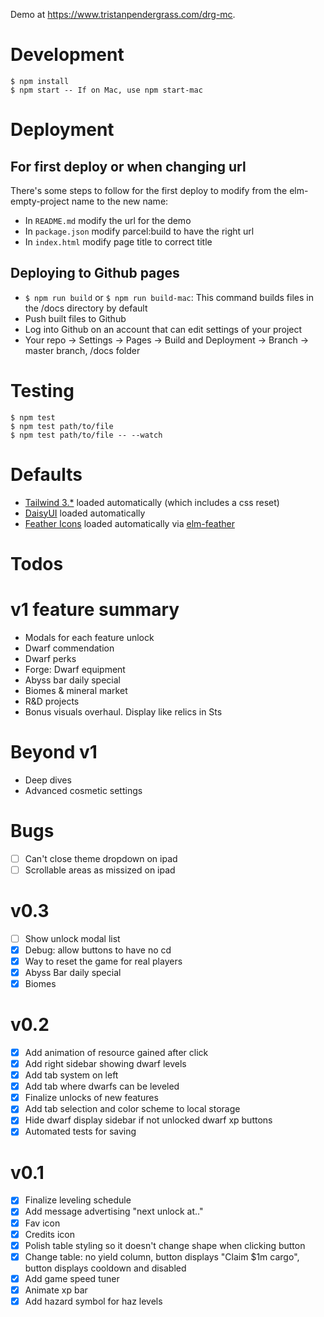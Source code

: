 Demo at https://www.tristanpendergrass.com/drg-mc.

# Development

```
$ npm install
$ npm start -- If on Mac, use npm start-mac
```

# Deployment

## For first deploy or when changing url
There's some steps to follow for the first deploy to modify from the elm-empty-project name to the new name:
* In `README.md` modify the url for the demo
* In `package.json` modify parcel:build to have the right url
* In `index.html` modify page title to correct title

## Deploying to Github pages
* `$ npm run build` or `$ npm run build-mac`: This command builds files in the /docs directory by default
* Push built files to Github
* Log into Github on an account that can edit settings of your project
* Your repo -> Settings -> Pages -> Build and Deployment -> Branch -> master branch, /docs folder

# Testing

```
$ npm test
$ npm test path/to/file
$ npm test path/to/file -- --watch
```

# Defaults
* [Tailwind 3.*](https://tailwindcss.com/) loaded automatically (which includes a css reset)
* [DaisyUI](https://daisyui.com/docs/install/) loaded automatically
* [Feather Icons](https://feathericons.com/) loaded automatically via [elm-feather](https://github.com/feathericons/elm-feather)

# Todos

# v1 feature summary
* Modals for each feature unlock
* Dwarf commendation
* Dwarf perks
* Forge: Dwarf equipment
* Abyss bar daily special
* Biomes & mineral market
* R&D projects
* Bonus visuals overhaul. Display like relics in Sts

# Beyond v1
* Deep dives
* Advanced cosmetic settings


# Bugs
- [ ] Can't close theme dropdown on ipad
- [ ] Scrollable areas as missized on ipad

# v0.3
- [ ] Show unlock modal list
- [x] Debug: allow buttons to have no cd
- [x] Way to reset the game for real players
- [x] Abyss Bar daily special
- [x] Biomes

# v0.2
- [x] Add animation of resource gained after click
- [x] Add right sidebar showing dwarf levels
- [x] Add tab system on left
- [x] Add tab where dwarfs can be leveled
- [x] Finalize unlocks of new features
- [x] Add tab selection and color scheme to local storage
- [x] Hide dwarf display sidebar if not unlocked dwarf xp buttons
- [x] Automated tests for saving

# v0.1
- [x] Finalize leveling schedule
- [x] Add message advertising "next unlock at.."
- [x] Fav icon
- [x] Credits icon
- [x] Polish table styling so it doesn't change shape when clicking button
- [x] Change table: no yield column, button displays "Claim $1m cargo", button displays cooldown and disabled
- [x] Add game speed tuner
- [x] Animate xp bar
- [x] Add hazard symbol for haz levels